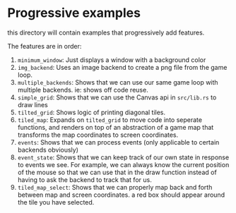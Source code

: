 # Progressive examples

this directory will contain examples that progressively add features.

The features are in order:

1. `minimum_window`: Just displays a window with a background color
2. `img_backend`: Uses an image backend to create a png file from the game loop.
3. `multiple_backends`: Shows that we can use our same game loop with multiple backends. ie: shows off code reuse.
4. `simple_grid`: Shows that we can use the Canvas api in `src/lib.rs` to draw lines
5. `tilted_grid`: Shows logic of printing diagonal tiles.
6. `tiled_map`: Expands on `tilted_grid` to move code into seperate functions, and renders on top of an abstraction of a game map that transforms the map coordinates to screen coordinates.
7. `events`: Shows that we can process events (only applicable to certain backends obviously)
8. `event_state`: Shows that we can keep track of our own state in response to events we see. For example, we can always know the current position of the mouse so that we can use that in the draw function instead of having to ask the backend to track that for us.
9. `tiled_map_select`: Shows that we can properly map back and forth between map and screen coordinates. a red box should appear around the tile you have selected.
